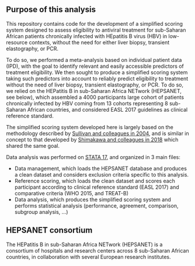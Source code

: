 ## Purpose of this analysis

This repository contains code for the development of a simplified scoring system designed to assess eligibility to antiviral treatment for sub-Saharan African patients chronically infected with HEpatitis B virus (HBV) in low-resource contexts, without the need for either liver biopsy, transient elastography, or PCR.

To do so, we performed a meta-analysis based on individual patient data (IPD), with the goal to identify relevant and easily accessible predictors of treatment eligibility. We then sought to produce a simplified scoring system taking such predictors into account to reliably predict eligibility to treatment without the need of liver biopsy, transient elastography, or PCR. To do so, we relied on the HEPatitis B in sub-Saharan Africa NETwork (HEPSANET, see below), which assembled a 4000 participants large cohort of patients chronically infected by HBV coming from 13 cohorts representing 8 sub-Saharan African countries, and considered EASL 2017 guidelines as clinical reference standard.

The simplified scoring system developed here is largely based on the methodology described by [Sullivan and colleagues in 2004](https://doi.org/10.1002/sim.1742), and is similar in concept to that developed by [Shimakawa and colleagues in 2018](https://doi.org/10.1016/j.jhep.2018.05.024) which shared the same goal.

Data analysis was performed on [STATA 17](https://www.stata.com/), and organized in 3 main files:

* Data management, which loads the HEPSANET database and produces a clean dataset and considers exclusion criteria specific to this analysis.
* Reference scoring, which loads the clean dataset and scores each participant according to clinical reference standard (EASL 2017) and comparative criteria (WHO 2015, and TREAT-B)
* Data analysis, which produces the simplified scoring system and performs statistical analysis (performance, agreement, comparison, subgroup analysis, ...)


## HEPSANET consortium
The HEPatitis B in sub-Saharan Africa NETwork (HEPSANET) is a consortium of hospitals and research centers across 8 sub-Saharan African countries, in collaboration with several European research institutes.
